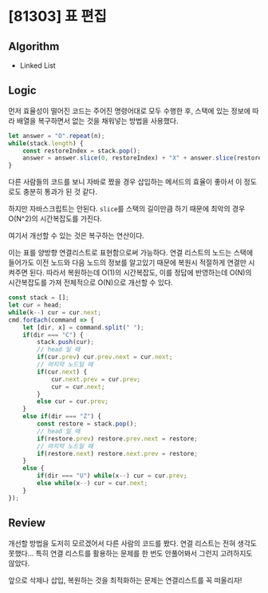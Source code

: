 # [81303] 표 편집
## Algorithm
- Linked List
## Logic
먼저 효율성이 떨어진 코드는 주어진 명령어대로 모두 수행한 후, 스택에 있는 정보에 따라 배열을 복구하면서 없는 것을 채워넣는 방법을 사용했다.

```js
let answer = "O".repeat(n);
while(stack.length) {
    const restoreIndex = stack.pop();
    answer = answer.slice(0, restoreIndex) + "X" + answer.slice(restoreIndex);
}
```
다른 사람들의 코드를 보니 자바로 짰을 경우 삽입하는 메서드의 효율이 좋아서 이 정도로도 충분히 통과가 된 것 같다.

하지만 자바스크립트는 안된다. `slice`를 스택의 길이만큼 하기 때문에 최악의 경우 O(N^2)의 시간복잡도를 가진다.

여기서 개선할 수 있는 것은 복구하는 연산이다.

이는 표를 양방향 연결리스트로 표현함으로써 가능하다.
연결 리스트의 노드는 스택에 들어가도 이전 노드와 다음 노드의 정보를 알고있기 때문에 복원시 적절하게 연결만 시켜주면 된다.
따라서 복원하는데 O(1)의 시간복잡도, 이를 정답에 반영하는데 O(N)의 시간복잡도를 가져 전체적으로 O(N)으로 개선할 수 있다.

```js
const stack = [];
let cur = head;
while(k--) cur = cur.next;
cmd.forEach(command => {
    let [dir, x] = command.split(" ");
    if(dir === "C") {
        stack.push(cur);
        // head 일 때
        if(cur.prev) cur.prev.next = cur.next;
        // 마지막 노드일 때
        if(cur.next) {
            cur.next.prev = cur.prev;
            cur = cur.next;
        }
        else cur = cur.prev;
    }
    else if(dir === "Z") {
        const restore = stack.pop();
        // head 일 때
        if(restore.prev) restore.prev.next = restore;
        // 마지막 노드일 때
        if(restore.next) restore.next.prev = restore;
    }
    else {
        if(dir === "U") while(x--) cur = cur.prev;
        else while(x--) cur = cur.next;
    }
});
```

## Review
개선할 방법을 도저히 모르겠어서 다른 사람의 코드를 봤다. 
연결 리스트는 전혀 생각도 못했다... 특히 연결 리스트를 활용하는 문제를 한 번도 안풀어봐서 그런지 고려하지도 않았다.

앞으로 삭제나 삽입, 복원하는 것을 최적화하는 문제는 연결리스트를 꼭 떠올리자!